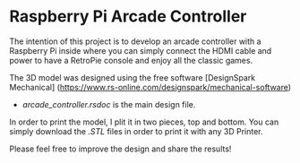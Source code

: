 # Raspberry Pi Arcade Controller

The intention of this project is to develop an arcade controller with a Raspberry Pi inside where you can simply connect the HDMI cable and power to have a RetroPie console and enjoy all the classic games.

The 3D model was designed using the free software [DesignSpark Mechanical] (https://www.rs-online.com/designspark/mechanical-software)

* *arcade_controller.rsdoc* is the main design file.

In order to print the model, I plit it in two pieces, top and bottom. You can simply download the *.STL* files in order to print it with any 3D Printer.

Please feel free to improve the design and share the results! 

  
